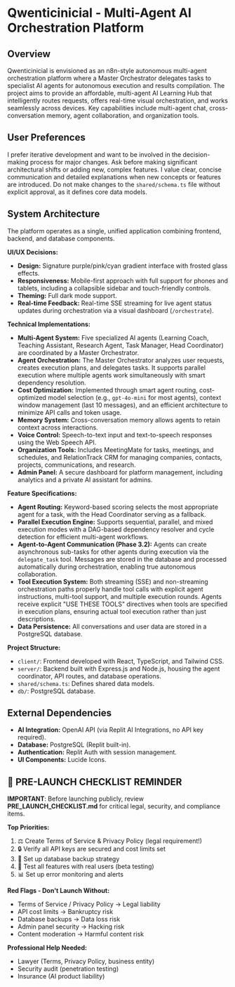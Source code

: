 # Qwenticinicial - Multi-Agent AI Orchestration Platform

## Overview
Qwenticinicial is envisioned as an n8n-style autonomous multi-agent orchestration platform where a Master Orchestrator delegates tasks to specialist AI agents for autonomous execution and results compilation. The project aims to provide an affordable, multi-agent AI Learning Hub that intelligently routes requests, offers real-time visual orchestration, and works seamlessly across devices. Key capabilities include multi-agent chat, cross-conversation memory, agent collaboration, and organization tools.

## User Preferences
I prefer iterative development and want to be involved in the decision-making process for major changes. Ask before making significant architectural shifts or adding new, complex features. I value clear, concise communication and detailed explanations when new concepts or features are introduced. Do not make changes to the `shared/schema.ts` file without explicit approval, as it defines core data models.

## System Architecture
The platform operates as a single, unified application combining frontend, backend, and database components.

**UI/UX Decisions:**
- **Design:** Signature purple/pink/cyan gradient interface with frosted glass effects.
- **Responsiveness:** Mobile-first approach with full support for phones and tablets, including a collapsible sidebar and touch-friendly controls.
- **Theming:** Full dark mode support.
- **Real-time Feedback:** Real-time SSE streaming for live agent status updates during orchestration via a visual dashboard (`/orchestrate`).

**Technical Implementations:**
- **Multi-Agent System:** Five specialized AI agents (Learning Coach, Teaching Assistant, Research Agent, Task Manager, Head Coordinator) are coordinated by a Master Orchestrator.
- **Agent Orchestration:** The Master Orchestrator analyzes user requests, creates execution plans, and delegates tasks. It supports parallel execution where multiple agents work simultaneously with smart dependency resolution.
- **Cost Optimization:** Implemented through smart agent routing, cost-optimized model selection (e.g., `gpt-4o-mini` for most agents), context window management (last 10 messages), and an efficient architecture to minimize API calls and token usage.
- **Memory System:** Cross-conversation memory allows agents to retain context across interactions.
- **Voice Control:** Speech-to-text input and text-to-speech responses using the Web Speech API.
- **Organization Tools:** Includes MeetingMate for tasks, meetings, and schedules, and RelationTrack CRM for managing companies, contacts, projects, communications, and research.
- **Admin Panel:** A secure dashboard for platform management, including analytics and a private AI assistant for admins.

**Feature Specifications:**
- **Agent Routing:** Keyword-based scoring selects the most appropriate agent for a task, with the Head Coordinator serving as a fallback.
- **Parallel Execution Engine:** Supports sequential, parallel, and mixed execution modes with a DAG-based dependency resolver and cycle detection for efficient multi-agent workflows.
- **Agent-to-Agent Communication (Phase 3.2):** Agents can create asynchronous sub-tasks for other agents during execution via the `delegate_task` tool. Messages are stored in the database and processed automatically during orchestration, enabling true autonomous collaboration.
- **Tool Execution System:** Both streaming (SSE) and non-streaming orchestration paths properly handle tool calls with explicit agent instructions, multi-tool support, and multiple execution rounds. Agents receive explicit "USE THESE TOOLS" directives when tools are specified in execution plans, ensuring actual tool execution rather than just descriptions.
- **Data Persistence:** All conversations and user data are stored in a PostgreSQL database.

**Project Structure:**
- `client/`: Frontend developed with React, TypeScript, and Tailwind CSS.
- `server/`: Backend built with Express.js and Node.js, housing the agent coordinator, API routes, and database operations.
- `shared/schema.ts`: Defines shared data models.
- `db/`: PostgreSQL database.

## External Dependencies
- **AI Integration:** OpenAI API (via Replit AI Integrations, no API key required).
- **Database:** PostgreSQL (Replit built-in).
- **Authentication:** Replit Auth with session management.
- **UI Components:** Lucide Icons.

## 🚀 PRE-LAUNCH CHECKLIST REMINDER
**IMPORTANT**: Before launching publicly, review **PRE_LAUNCH_CHECKLIST.md** for critical legal, security, and compliance items.

**Top Priorities:**
1. ⚖️ Create Terms of Service & Privacy Policy (legal requirement!)
2. 🔒 Verify all API keys are secured and cost limits set
3. 💾 Set up database backup strategy
4. 🧪 Test all features with real users (beta testing)
5. 📊 Set up error monitoring and alerts

**Red Flags - Don't Launch Without:**
- Terms of Service / Privacy Policy → Legal liability
- API cost limits → Bankruptcy risk  
- Database backups → Data loss risk
- Admin panel security → Hacking risk
- Content moderation → Harmful content risk

**Professional Help Needed:**
- Lawyer (Terms, Privacy Policy, business entity)
- Security audit (penetration testing)
- Insurance (AI product liability)